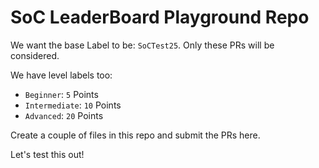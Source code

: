 # SoC LeaderBoard Playground Repo

We want the base Label to be: `SoCTest25`. Only these PRs will be considered.

We have level labels too:

* `Beginner`: `5` Points
* `Intermediate`: `10` Points
* `Advanced`: `20` Points

Create a couple of files in this repo and submit the PRs here.

Let's test this out!
